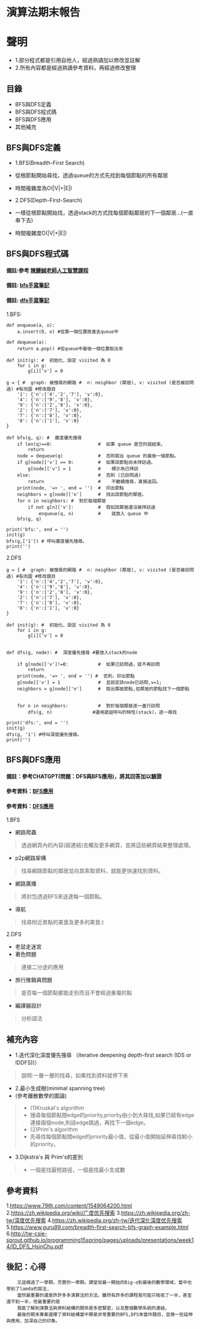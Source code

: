 # 演算法期末報告

# 聲明
- 1.部分程式都是引用自他人，經過熟讀加以修改並註解 
- 2.所有內容都是經過熟讀參考資料，再經過修改整理
## 目錄
- BFS與DFS定義
- BFS與DFS程式碼
- BFS與DFS應用
- 其他補充

## BFS與DFS定義
- 1.BFS(Breadth-First Search)
- 從根節點開始尋找，透過queue的方式先找到每個節點的所有鄰居
- 時間複雜度為O(|V|+|E|)

- 2.DFS(Depth-First-Search)
- 一樣從根節點開始找，透過stack的方式找每個節點鄰居的下一個鄰居...(一直串下去)
- 時間複雜度O(|V|+|E|)


## BFS與DFS程式碼
#### 備註:參考 [陳鍾誠老師人工智慧課程](https://gitlab.com/cccnqu111/ai/-/blob/master/03-search/02-search/graph_search.py)
#### 備註: [bfs手寫筆記](https://github.com/hello96007/alg111/blob/main/alg/midterm/term/bfs.jpeg)
#### 備註: [dfs手寫筆記](https://github.com/hello96007/alg111/blob/main/alg/midterm/term/dfs.jpeg)
1.BFS:

```
def enqueue(a, o):
    a.insert(0, o) #從第一個位置放進去queue中

def dequeue(a):
    return a.pop() #從queue中最後一個位置取出來

def init(g): #  初始化、設定 visited 為 0
    for i in g:
        g[i]['v'] = 0

g = { #  graph: 被搜尋的網路 #  n: neighbor (鄰居), v: visited (是否被訪問過) #有向圖 #修改題目
    '1': {'n':['4','2','7'], 'v':0}, 
    '4': {'n':['9','8'], 'v':0},
    '9': {'n':['2','8'], 'v':0},
    '2': {'n':['7'], 'v':0},
    '7': {'n':['8'], 'v':0},
    '8': {'n':['1'], 'v':0} 
}

def bfs(g, q): #  廣度優先搜尋
    if len(q)==0:                 #  如果 queue 是空的就結束。
        return
    node = dequeue(q)             #  否則取出 queue 的最後一個節點。
    if g[node]['v'] == 0:         #  如果該節點尚未拜訪過。
        g[node]['v'] = 1          #    標示為已拜訪
    else:                         #  否則 (已訪問過)
        return                    #    不繼續搜尋，直接返回。
    print(node, '=> ', end = '')  #  印出節點
    neighbors = g[node]['n']      #  找出該節點的鄰居。
    for n in neighbors: #  對於每個鄰居
        if not g[n]['v']:         #  假如該鄰居還沒被拜訪過
            enqueue(q, n)         #    就放入 queue 中
    bfs(g, q)

print('bfs:', end = '')
init(g)
bfs(g,['1']) # 呼叫廣度優先搜尋。
print('')
```


2.DFS
```
g = { #  graph: 被搜尋的網路 #  n: neighbor (鄰居), v: visited (是否被訪問過) #有向圖 #修改題目
    '1': {'n':['4','2','7'], 'v':0}, 
    '4': {'n':['9','8'], 'v':0},
    '9': {'n':['2','8'], 'v':0},
    '2': {'n':['7'], 'v':0},
    '7': {'n':['8'], 'v':0},
    '8': {'n':['1'], 'v':0} 
}

def init(g): #  初始化、設定 visited 為 0
    for i in g:
        g[i]['v'] = 0


def dfs(g, node): #  深度優先搜尋 #要放入stack的node

    if g[node]['v']!=0:           #  如果已訪問過，就不再訪問
        return  
    print(node, '=> ', end = '') #  否則、印出節點
    g[node]['v'] = 1              #  並設定該node已訪問,v=1;
    neighbors = g[node]['n']      #  取出鄰居節點,從鄰居的節點找下一個節點
    

    for n in neighbors:           #  對於每個鄰居逐一進行訪問
        dfs(g, n)               #運用遞迴呼叫的特性(stack)，逐一尋找

print('dfs:', end = '')
init(g)
dfs(g, '1') #呼叫深度優先搜尋。
print('')
```



## BFS與DFS應用
#### 備註：參考CHATGPT(問題：DFS與BFS應用)，將其回答加以驗證
#### 參考資料：[BFS應用](https://www.guru99.com/breadth-first-search-bfs-graph-example.html)
#### 參考資料：[DFS應用](https://www.geeksforgeeks.org/depth-first-ordering-in-compiler-design/)
1.BFS
- 網路爬蟲
> 透過網頁內的內容(超連結)去觸及更多網頁，並將這些網頁結果整理處理。
- p2p網路架構
> 找尋網路節點的鄰居並向其索取資料，就能更快速找到資料。
- 網路廣播
> 將封包透過BFS來送達每一個節點。
- 導航
>找尋附近景點的美食及更多的美食:)

2.DFS
- 老鼠走迷宮
- 著色問題
> 連接二分途的應用
- 旅行推銷員問題
> 是否每一個節點都能走到而且不會經過重複的點
- 編譯器設計
> 分析語法

## 補充內容
- 1.迭代深化深度優先搜尋 （iterative deepening depth-first search (IDS or IDDFS))）
> 說明:一層一層的找尋，如果找到資料就停下來
- 2.最小生成樹(minimal spanning tree)
- (參考離散數學的圖論)
> - (1)Kruskal's algorithm
> - 搜尋每個節點間edge的priority,priority由小到大尋找,如果已經有edge連接兩個node,則該edge跳過，再找下一個edge。
> - (2)Prim's algorithm
> - 先尋找每個節點間edge的priority最小值，從最小值開始延伸尋找較小的priority。
- 3.Dijkstra's 與 Prim's的差別
> - 一個是找最短路徑，一個是找最小生成數

## 參考資料
1.https://www.796t.com/content/1549064200.html
2.https://zh.wikipedia.org/wiki/广度优先搜索
3.https://zh.wikipedia.org/zh-tw/深度优先搜索
4.https://zh.wikipedia.org/zh-tw/迭代深化深度优先搜索
5.https://www.guru99.com/breadth-first-search-bfs-graph-example.html
6.http://tw-csie-sprout.github.io/programming15spring/pages/uploads/presentations/week14/ID_DFS_HsinChu.pdf

## 後記：心得
```
    又這樣過了一學期，充實的一學期。課堂從最一開始的Big-o到最後的數學領域，當中也學到了lamda的寫法,
    當然最重要的還是許許多多演算法的方法。雖然有許多的課程我可能只吸收了一半，甚至還不到一半，但最重要的是
    我能了解到演算法與資料結構的關係是多麽緊密，以及整個數學系統的連結。
    最後的期末專案選擇了資料結構當中算是非常重要的BFS,DFS來當作題目，並做一些延伸與應用，加深自己的印象。

```

